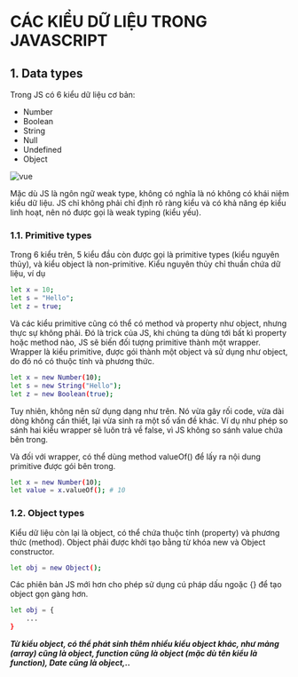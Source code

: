 # CÁC KIỂU DỮ LIỆU TRONG JAVASCRIPT

## 1. Data types
Trong JS có 6 kiểu dữ liệu cơ bản:

* Number
* Boolean
* String
* Null
* Undefined
* Object

<img src="https://images.viblo.asia/3b500a63-bb8b-4ee5-b0bb-619419a7e177.png" alt="vue">

Mặc dù JS là ngôn ngữ weak type, không có nghĩa là nó không có khái niệm kiểu dữ liệu. JS chỉ không phải chỉ định rõ ràng kiểu và có khả năng ép kiểu linh hoạt, nên nó được gọi là weak typing (kiểu yếu).

### 1.1. Primitive types
Trong 6 kiểu trên, 5 kiểu đầu còn được gọi là primitive types (kiểu nguyên thủy), và kiểu object là non-primitive. Kiểu nguyên thủy chỉ thuần chứa dữ liệu, ví dụ

```bash
let x = 10;
let s = "Hello";
let z = true;
```

Và các kiểu primitive cũng có thể có method và property như object, nhưng thực sự không phải. Đó là trick của JS, khi chúng ta dùng tới bất kì property hoặc method nào, JS sẽ biến đối tượng primitive thành một wrapper. Wrapper là kiểu primitive, được gói thành một object và sử dụng như object, do đó nó có thuộc tính và phương thức.

```bash
let x = new Number(10);
let s = new String("Hello");
let z = new Boolean(true);
```

Tuy nhiên, không nên sử dụng dạng như trên. Nó vừa gây rối code, vừa dài dòng không cần thiết, lại vừa sinh ra một số vấn đề khác. Ví dụ như phép so sánh hai kiểu wrapper sẽ luôn trả về false, vì JS không so sánh value chứa bên trong.

Và đối với wrapper, có thể dùng method valueOf() để lấy ra nội dung primitive được gói bên trong.

```bash
let x = new Number(10);
let value = x.valueOf(); # 10
```

### 1.2. Object types
Kiểu dữ liệu còn lại là object, có thể chứa thuộc tính (property) và phương thức (method). Object phải được khởi tạo bằng từ khóa new và Object constructor.

```bash
let obj = new Object();
```

Các phiên bản JS mới hơn cho phép sử dụng cú pháp dấu ngoặc {} để tạo object gọn gàng hơn.

```bash
let obj = {
    ...
}
```

***Từ kiểu object, có thể phát sinh thêm nhiều kiểu object khác, như mảng (array) cũng là object, function cũng là object (mặc dù tên kiểu là function), Date cũng là object,..***
